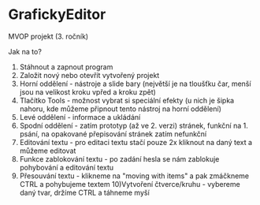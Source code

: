# GrafickyEditor
MVOP projekt (3. ročník)

Jak na to?
1) Stáhnout a zapnout program
2) Založit nový nebo otevřít vytvořený projekt
3) Horní oddělení - nástroje a slide bary (největší je na tloušťku čar, menší jsou na velikost kroku vpřed a kroku zpět)
4) Tlačítko Tools - možnost vybrat si speciální efekty (u nich je šipka nahoru, kde můžeme připnout tento nástroj na horní oddělení)
5) Levé oddělení - informace a ukládání
6) Spodní oddělení - zatím prototyp (až ve 2. verzi) stránek, funkční na 1. psání, na opakované přepisování stránek zatím nefunkční
7) Editování textu - pro editaci textu stačí pouze 2x kliknout na daný text a můžeme editovat
8) Funkce zablokování textu - po zadání hesla se nám zablokuje pohybování a editování textu
9) Přesouvání textu - klikneme na "moving with items" a pak zmáčkneme CTRL a pohybujeme textem
10)Vytvoření čtverce/kruhu - vybereme daný tvar, držíme CTRL a táhneme myší

